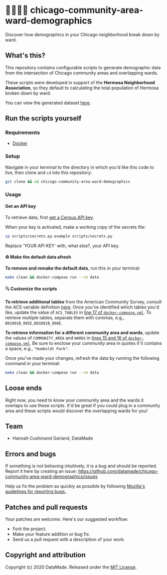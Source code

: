# 👨‍👩‍👧‍👦 chicago-community-area-ward-demographics

Discover how demographics in your Chicago neighborhood break down by ward.

## What's this?

This repository contains configurable scripts to generate demographic data
from the intersection of Chicago community areas and overlapping wards.

These scripts were developed in support of the **Hermosa Neighborhood
Association**, so they default to calculating the total population of Hermosa
broken down by ward.

You can view the generated dataset [here](finished/population_by_ward.csv).

## Run the scripts yourself

### Requirements

- [Docker](https://www.docker.com/products/docker-desktop)

### Setup

Navigate in your terminal to the directory in which you'd like this code to
live, then clone and `cd` into this repository:

```bash
git clone && cd chicago-community-area-ward-demographics
```

### Usage

#### Get an API key

To retrieve data, first [get a Census API key](https://api.census.gov/data/key_signup.html).

When your key is activated, make a working copy of the secrets file:

```bash
cp scripts/secrets.py.example scripts/secrets.py
```

Replace 'YOUR API KEY' with, what else?, your API key.

#### ♻️ Make the default data afresh

**To remove and remake the default data**, run this in your terminal:

```bash
make clean && docker-compose run --rm data
```

#### 🔍 Customize the scripts

**To retrieve additional tables** from the American Community Survey, consult
the ACS variable definition [here](https://api.census.gov/data/2018/acs/acs5/variables.html).
Once you've identified which tables you'd like, update the value of `ACS_TABLES`
in [line 17 of `docker-compose.yml`](docker-compose.yml#L17). To retrieve
multiple tables, separate them with commas, e.g., `B01001B_005E,B01001B_006E`.

**To retrieve information for a different community area and wards**, update
the values of `COMMUNITY_AREA` and `WARDS` in [lines 15 and 16 of `docker-compose.yml`](docker-compose.yml#L15-16).
Be sure to enclose your community area in quotes if it contains a space, e.g.,
`"Humboldt Park"`.

Once you've made your changes, refresh the data by running the following
command in your terminal:

```bash
make clean && docker-compose run --rm data
```

## Loose ends

Right now, you need to know your community area and the wards it overlaps to use
these scripts. It'd be great if you could plug in a community area and these
scripts would discover the overlapping wards for you!

## Team

* Hannah Cushmand Garland, DataMade

## Errors and bugs

If something is not behaving intuitively, it is a bug and should be reported.
Report it here by creating an issue: https://github.com/datamade/chicago-community-area-ward-demographics/issues

Help us fix the problem as quickly as possible by following [Mozilla's guidelines for reporting bugs.](https://developer.mozilla.org/en-US/docs/Mozilla/QA/Bug_writing_guidelines#General_Outline_of_a_Bug_Report)

## Patches and pull requests

Your patches are welcome. Here's our suggested workflow:

* Fork the project.
* Make your feature addition or bug fix.
* Send us a pull request with a description of your work.

## Copyright and attribution

Copyright (c) 2020 DataMade. Released under the [MIT License](https://github.com/datamade/chicago-community-area-ward-demographics/blob/master/LICENSE).

